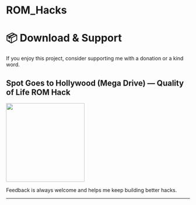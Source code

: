 # ROM_Hacks
# 📦 Download & Support
If you enjoy this project, consider supporting me with a donation or a kind word.

## Spot Goes to Hollywood (Mega Drive) — Quality of Life ROM Hack <a href="https://irmaosver-ehotmailcom.itch.io/spot-goes-to-hollywood-ex/purchase">
<img src="https://img.shields.io/badge/Download_on_Itch.Io-fa5c5c" width="215" />
</a>

Feedback is always welcome and helps me keep building better hacks.

---
